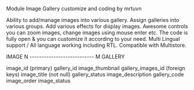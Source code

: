 Module Image Gallery customize and coding by mrtuvn


Ability to add/manage images into various gallery.
Assign galleries into various groups.
Add various effects for display images.
Awesome controls you can zoom images, change images using mouse enter etc.
The code is fully open & you can customize it according to your need.
Multi Lingual support / All language working including RTL.
Compatible with Multistore.


IMAGE N --------------------------- M GALLERY

image_id (primary)                    gallery_id
image_thumbnail                       gallery_images_id (foreign keys)
image_title (not null)                gallery_status
image_description                     gallery_code
image_order
image_status
